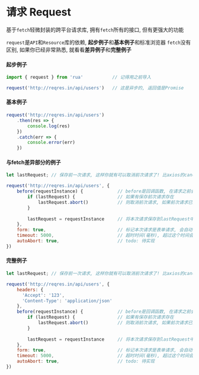 # 请求 Request
基于`fetch`轻微封装的跨平台请求库, 拥有`fetch`所有的接口, 但有更强大的功能

`request`是`API`和`Resource`库的依赖, **起步例子**和**基本例子**和标准浏览器
`fetch`没有区别, 如果你已经非常熟悉, 就看看**差异例子**和**完整例子**

 

#### 起步例子
```javascript
import { request } from 'rua'           // 记得用之前导入

request('http://reqres.in/api/users')   // 这是异步的, 返回值是Promise

```

#### 基本例子
```javascript
request('http://reqres.in/api/users')
    .then(res => {
        console.log(res)
    })
    .catch(err => {
        console.error(err)
    })
```

#### 与fetch差异部分的例子
```javascript
let lastRequest; // 保存前一次请求, 这样你就有可以取消前次请求了! 比axios的cancelToken简单实用多了.

request('http://reqres.in/api/users', {
    before(requestInstance) {             // before是回调函数, 在请求之前会执行
        if (lastRequest) {                // 如果有保存前次请求存在
            lastRequest.abort()           // 则取消前次请求, 如果前次请求已完成, 也不会报错
        }
      
        lastRequest = requestInstance     // 将本次请求保存到lastRequest中以便使用
    },
    form: true,                           // 标记本次请求是表单请求, 会自动设置Headers并把数据转换成FormData
    timeout: 5000,                        // 超时时间(毫秒), 超过这个时间会抛出一个HttpTimeoutException
    autoAbort: true,                      // todo: 待实现
})

```
#### 完整例子
```javascript
let lastRequest; // 保存前一次请求, 这样你就有可以取消前次请求了! 比axios的cancelToken简单实用多了.

request('http://reqres.in/api/users', {
    headers: {
      'Accept': '123',
      'Content-Type': 'application/json'
    },
    before(requestInstance) {             // before是回调函数, 在请求之前会执行
        if (lastRequest) {                // 如果有保存前次请求存在
            lastRequest.abort()           // 则取消前次请求, 如果前次请求已完成, 也不会报错
        }
      
        lastRequest = requestInstance     // 将本次请求保存到lastRequest中以便使用
    },
    form: true,                           // 标记本次请求是表单请求, 会自动设置Headers并把数据转换成FormData
    timeout: 5000,                        // 超时时间(毫秒), 超过这个时间会抛出一个HttpTimeoutException
    autoAbort: true,                      // todo: 待实现
})

```